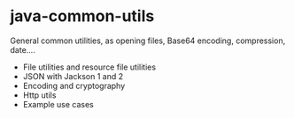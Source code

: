 # java-common-utils

General common utilities, as opening files, Base64 encoding, compression, date....

* File utilities and resource file utilities
* JSON with Jackson 1 and 2
* Encoding and cryptography
* Http utils
* Example use cases
